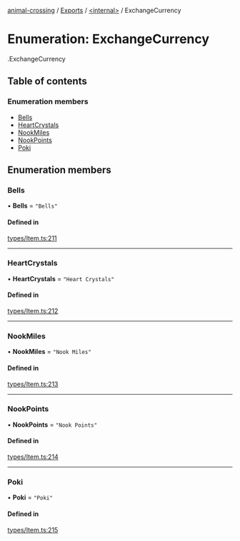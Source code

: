 [animal-crossing](../README.md) / [Exports](../modules.md) / [<internal\>](../modules/internal_.md) / ExchangeCurrency

# Enumeration: ExchangeCurrency

[<internal>](../modules/internal_.md).ExchangeCurrency

## Table of contents

### Enumeration members

- [Bells](internal_.ExchangeCurrency.md#bells)
- [HeartCrystals](internal_.ExchangeCurrency.md#heartcrystals)
- [NookMiles](internal_.ExchangeCurrency.md#nookmiles)
- [NookPoints](internal_.ExchangeCurrency.md#nookpoints)
- [Poki](internal_.ExchangeCurrency.md#poki)

## Enumeration members

### Bells

• **Bells** = `"Bells"`

#### Defined in

[types/Item.ts:211](https://github.com/Norviah/animal-crossing/blob/3810f6b/module/types/Item.ts#L211)

___

### HeartCrystals

• **HeartCrystals** = `"Heart Crystals"`

#### Defined in

[types/Item.ts:212](https://github.com/Norviah/animal-crossing/blob/3810f6b/module/types/Item.ts#L212)

___

### NookMiles

• **NookMiles** = `"Nook Miles"`

#### Defined in

[types/Item.ts:213](https://github.com/Norviah/animal-crossing/blob/3810f6b/module/types/Item.ts#L213)

___

### NookPoints

• **NookPoints** = `"Nook Points"`

#### Defined in

[types/Item.ts:214](https://github.com/Norviah/animal-crossing/blob/3810f6b/module/types/Item.ts#L214)

___

### Poki

• **Poki** = `"Poki"`

#### Defined in

[types/Item.ts:215](https://github.com/Norviah/animal-crossing/blob/3810f6b/module/types/Item.ts#L215)
